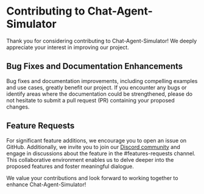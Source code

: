 # Contributing to Chat-Agent-Simulator

Thank you for considering contributing to Chat-Agent-Simulator! We deeply appreciate your interest in improving our project.

## Bug Fixes and Documentation Enhancements

Bug fixes and documentation improvements, including compelling examples and use cases, greatly benefit our project. If you encounter any bugs or identify areas where the documentation could be strengthened, please do not hesitate to submit a pull request (PR) containing your proposed changes.

## Feature Requests

For significant feature additions, we encourage you to open an issue on GitHub. Additionally, we invite you to join our [Discord community](https://discord.gg/YWbT87vAau) and engage in discussions about the feature in the #features-requests channel. This collaborative environment enables us to delve deeper into the proposed features and foster meaningful dialogue.

We value your contributions and look forward to working together to enhance Chat-Agent-Simulator!
